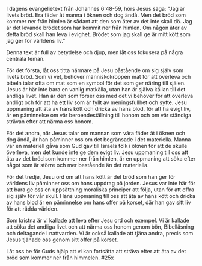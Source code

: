 I dagens evangelietext från Johannes 6:48-59, hörs Jesus säga: "Jag är livets bröd. Era fäder åt manna i öknen och dog ändå. Men det bröd som kommer ner från himlen är sådant att den som äter av det inte skall dö. Jag är det levande brödet som har kommit ner från himlen. Om någon äter av detta bröd skall han leva i evighet. Brödet som jag skall ge är mitt kött som jag ger för världens liv."

Denna text är full av betydelse och djup, men låt oss fokusera på några centrala teman.

För det första, låt oss titta närmare på Jesu påstående om sig själv som livets bröd. Som vi vet, behöver människokroppen mat för att överleva och bibeln talar ofta om mat som en symbol för det som ger näring till själen. Jesus är här inte bara en vanlig matkälla, utan han är själva källan till det andliga livet. Han är den som förser oss med det vi behöver för att överleva andligt och för att ha ett liv som är fyllt av meningsfullhet och syfte. Jesu uppmaning att äta av hans kött och dricka av hans blod, för att ha evigt liv, är en påminnelse om vår beroendeställning till honom och om vår ständiga strävan efter att närma oss honom.

För det andra, när Jesus talar om mannan som våra fäder åt i öknen och dog ändå, är han påminner oss om det begränsade i det materiella. Manna var en materiell gåva som Gud gav till Israels folk i öknen för att de skulle överleva, men det kunde inte ge dem evigt liv. Jesu uppmaning till oss att äta av det bröd som kommer ner från himlen, är en uppmaning att söka efter något som är större och mer bestående än det materiella.

För det tredje, Jesu ord om att hans kött är det bröd som han ger för världens liv påminner oss om hans uppdrag på jorden. Jesus var inte här för att bara ge oss en uppsättning moraliska principer att följa, utan för att offra sig själv för vår skull. Hans uppmaning till oss att äta av hans kött och dricka av hans blod är en påminnelse om hans offer på korset, där han gav sitt liv för att rädda världen.

Som kristna är vi kallade att leva efter Jesu ord och exempel. Vi är kallade att söka det andliga livet och att närma oss honom genom bön, Bibelläsning och deltagande i nattvarden. Vi är också kallade att tjäna andra, precis som Jesus tjänade oss genom sitt offer på korset.

Låt oss be för Guds hjälp att vi kan fortsätta att sträva efter att äta av det bröd som kommer ner från himmelen.
#25x
